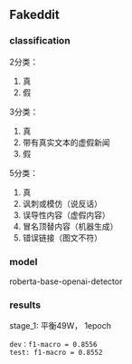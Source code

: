 ## Fakeddit

### classification
2分类：

1. 真
2. 假

3分类：

1. 真
2. 带有真实文本的虚假新闻
3. 假

5分类：

1. 真
2. 讽刺或模仿（说反话）
3. 误导性内容（虚假内容）
4. 冒名顶替内容（机器生成）
5. 错误链接（图文不符）

### model

roberta-base-openai-detector

### results

stage_1: 平衡49W， 1epoch

    dev：f1-macro = 0.8556
    test: f1-macro = 0.8552


